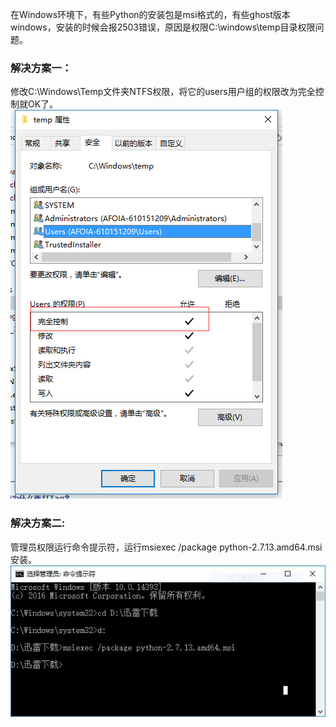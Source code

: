在Windows环境下，有些Python的安装包是msi格式的，有些ghost版本windows，安装的时候会报2503错误，原因是权限C:\windows\temp目录权限问题。

### 解决方案一：
修改C:\Windows\Temp文件夹NTFS权限，将它的users用户组的权限改为完全控制就OK了。
![权限设置](/images/2017-6-2-users.jpg)
### 解决方案二:
管理员权限运行命令提示符，运行msiexec /package python-2.7.13.amd64.msi安装。
![msiexec](/images/2017-6-2-msiexec.jpg)
